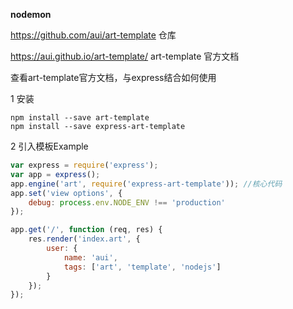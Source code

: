 **nodemon**

https://github.com/aui/art-template  仓库

https://aui.github.io/art-template/   art-template 官方文档



查看art-template官方文档，与express结合如何使用

1 安装

~~~ shell
npm install --save art-template
npm install --save express-art-template
~~~



2 引入模板Example

~~~javascript
var express = require('express');
var app = express();
app.engine('art', require('express-art-template'));	//核心代码
app.set('view options', {
    debug: process.env.NODE_ENV !== 'production'
});

app.get('/', function (req, res) {
    res.render('index.art', {
        user: {
            name: 'aui',
            tags: ['art', 'template', 'nodejs']
        }
    });
});
~~~


